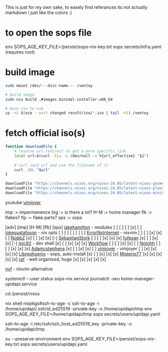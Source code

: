 This is just for my own sake, to easely find referances
its not actually markdown i just like the colors :)

    
# to open the sops file
env SOPS_AGE_KEY_FILE=/persist/sops-nix-key.txt sops secrets/infra.yaml
(requires root)


# build image
```bash
sudo mount /dev/---disc-name--- /ventoy

# build image
sudo nix build .#images.minimal-installer-x86_64

# move iso to usb
cp -rL $(eza --sort changed result/iso/*.iso | tail -n1) /ventoy
```

# fetch official iso(s)
```bash 
function downloadFile {
    # resolve url redirect to get a more specific link
    local url=$(curl -ILs -o /dev/null -w %{url_effective} "$1")
    
    # curl said url and use the filename of it
    curl -JOL "$url"
}

downloadFile "https://channels.nixos.org/nixos-24.05/latest-nixos-gnome-x86_64-linux.iso"
downloadFile "https://channels.nixos.org/nixos-24.05/latest-nixos-plasma6-x86_64-linux.iso"
downloadFile "https://channels.nixos.org/nixos-24.05/latest-nixos-minimal-x86_64-linux.iso"
```


youtube
[vimjoyer](https://www.youtube.com/@vimjoyer) 



imp := impermanence
big := is there a lot?
H-M := home manager
flk := flakes?
flp := flake parts?
sps := sops


 [adv] [imp] [H-M] [flk] [sps]
[jakehamilton](https://github.com/jakehamilton/config) - modules
  [ ]   [ ]   [ ]   [x]   [ ]
[lokegustafsson](https://github.com/lokegustafsson/nixos-getting-started) - nix opts 
  [ ]   [ ]   [ ]   [ ]   [ ]
[ErrorNoInternet](https://github.com/ErrorNoInternet/configuration.nix) - nixvim
  [ ]   [ ]   [x]   [x]   [ ]
[NobbZ](https://github.com/NobbZ/nixos-config/)
  [x]   [ ]   [x]   [x]   [-]
[SebastianStork](https://github.com/SebastianStork/nixos-config)
  [ ]   [ ]   [x]   [x]   [x]
[fufexan](https://github.com/fufexan/dotfiles)
  [x]   [ ]   [x]   [x]   [-]
[mic92](https://github.com/Mic92/dotfiles) - dev shell
  [x]   [ ]   [x]   [x]   [x]
[Workflow](https://github.com/workflow/dotfiles)
  [ ]   [ ]   [x]   [x]   [ ]
[Notohh](https://github.com/notohh/snowflake)
  [ ]   [ ]   [x]   [x]   [x]
[Adamcstephens](https://codeberg.org/adamcstephens/dotfiles)
  [x]   [ ]   [x]   [x]   [ ]
[vimjoyer](https://github.com/vimjoyer/nixconf) - vimjoyer
  [ ]   [x]   [x]   [x]   [x]
[Librephoenix](https://github.com/librephoenix/nixos-config) - sops, auto-install
  [x]   [ ]   [x]   [x]   [x]
[Misterio77](https://github.com/Misterio77/nix-config)
  [x]   [x]   [x]   [x]   [x]
[raf](https://github.com/NotAShelf/nyx) - well organised, huge
  [x]   [x]   [x]   [x]   [x]

[nvf](https://github.com/NotAShelf/nvf) - nixvim alternative


systemctl --user status sops-nix.service
journalctl -xeu home-manager-upidapi.service


cd /persist/nixos


nix shell nixpkgs\#ssh-to-age -c ssh-to-age -i /home/upidapi/.ssh/id_ed25519 -private-key -o /home/upidapi/tmp
env SOPS_AGE_KEY_FILE=/home/upidapi/tmp sops secrets/users/upidapi.yaml


ssh-to-age -i /etc/ssh/ssh_host_ed25519_key -private-key -o /home/upidapi/tmp


su --preserve-environment
env SOPS_AGE_KEY_FILE=/persist/sops-nix-key.txt sops secrets/users/upidapi.yaml
